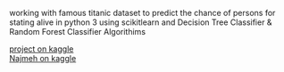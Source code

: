 working with famous titanic dataset to predict the chance of persons for stating alive in python 3 using scikitlearn and Decision Tree Classifier & Random Forest Classifier Algorithims <br>

[project on kaggle](https://www.kaggle.com/code/najmeabdoli/titanic-projects/) <br>
[Najmeh on kaggle](https://www.kaggle.com/najmeabdoli)